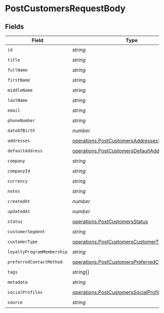 # PostCustomersRequestBody


## Fields

| Field                                                                                                            | Type                                                                                                             | Required                                                                                                         | Description                                                                                                      |
| ---------------------------------------------------------------------------------------------------------------- | ---------------------------------------------------------------------------------------------------------------- | ---------------------------------------------------------------------------------------------------------------- | ---------------------------------------------------------------------------------------------------------------- |
| `id`                                                                                                             | *string*                                                                                                         | :heavy_check_mark:                                                                                               | N/A                                                                                                              |
| `title`                                                                                                          | *string*                                                                                                         | :heavy_check_mark:                                                                                               | N/A                                                                                                              |
| `fullName`                                                                                                       | *string*                                                                                                         | :heavy_check_mark:                                                                                               | N/A                                                                                                              |
| `firstName`                                                                                                      | *string*                                                                                                         | :heavy_check_mark:                                                                                               | N/A                                                                                                              |
| `middleName`                                                                                                     | *string*                                                                                                         | :heavy_check_mark:                                                                                               | N/A                                                                                                              |
| `lastName`                                                                                                       | *string*                                                                                                         | :heavy_check_mark:                                                                                               | N/A                                                                                                              |
| `email`                                                                                                          | *string*                                                                                                         | :heavy_check_mark:                                                                                               | N/A                                                                                                              |
| `phoneNumber`                                                                                                    | *string*                                                                                                         | :heavy_check_mark:                                                                                               | N/A                                                                                                              |
| `dateOfBirth`                                                                                                    | *number*                                                                                                         | :heavy_check_mark:                                                                                               | N/A                                                                                                              |
| `addresses`                                                                                                      | [operations.PostCustomersAddresses](../../models/operations/postcustomersaddresses.md)[]                         | :heavy_check_mark:                                                                                               | N/A                                                                                                              |
| `defaultAddress`                                                                                                 | [operations.PostCustomersDefaultAddress](../../models/operations/postcustomersdefaultaddress.md)                 | :heavy_check_mark:                                                                                               | N/A                                                                                                              |
| `company`                                                                                                        | *string*                                                                                                         | :heavy_check_mark:                                                                                               | N/A                                                                                                              |
| `companyId`                                                                                                      | *string*                                                                                                         | :heavy_check_mark:                                                                                               | N/A                                                                                                              |
| `currency`                                                                                                       | *string*                                                                                                         | :heavy_check_mark:                                                                                               | N/A                                                                                                              |
| `notes`                                                                                                          | *string*                                                                                                         | :heavy_check_mark:                                                                                               | N/A                                                                                                              |
| `createdAt`                                                                                                      | *number*                                                                                                         | :heavy_check_mark:                                                                                               | N/A                                                                                                              |
| `updatedAt`                                                                                                      | *number*                                                                                                         | :heavy_check_mark:                                                                                               | N/A                                                                                                              |
| `status`                                                                                                         | [operations.PostCustomersStatus](../../models/operations/postcustomersstatus.md)                                 | :heavy_check_mark:                                                                                               | N/A                                                                                                              |
| `customerSegment`                                                                                                | *string*                                                                                                         | :heavy_check_mark:                                                                                               | N/A                                                                                                              |
| `customerType`                                                                                                   | [operations.PostCustomersCustomerType](../../models/operations/postcustomerscustomertype.md)                     | :heavy_check_mark:                                                                                               | N/A                                                                                                              |
| `loyaltyProgramMembership`                                                                                       | *string*                                                                                                         | :heavy_check_mark:                                                                                               | N/A                                                                                                              |
| `preferredContactMethod`                                                                                         | [operations.PostCustomersPreferredContactMethod](../../models/operations/postcustomerspreferredcontactmethod.md) | :heavy_check_mark:                                                                                               | N/A                                                                                                              |
| `tags`                                                                                                           | *string*[]                                                                                                       | :heavy_check_mark:                                                                                               | N/A                                                                                                              |
| `metadata`                                                                                                       | *string*                                                                                                         | :heavy_check_mark:                                                                                               | N/A                                                                                                              |
| `socialProfiles`                                                                                                 | [operations.PostCustomersSocialProfiles](../../models/operations/postcustomerssocialprofiles.md)[]               | :heavy_check_mark:                                                                                               | N/A                                                                                                              |
| `source`                                                                                                         | *string*                                                                                                         | :heavy_check_mark:                                                                                               | N/A                                                                                                              |